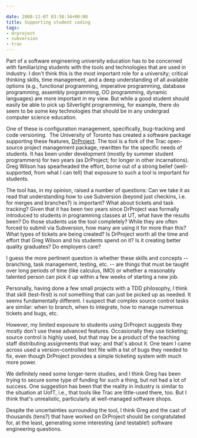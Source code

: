 ```yaml
---

date: 2008-11-07 03:58:34+00:00
title: Supporting student coding
tags:
- drproject
- subversion
- trac
---
```


Part of a software engineering university education has to be concerned with familiarizing students with the tools and technologies that are used in industry. I don't think this is the most important role for a university; critical thinking skills, time management, and a deep understanding of all available options (e.g., functional programming, imperative programming, database programming, assembly programming, OO programming, dynamic languages) are more important in my view. But while a good student should easily be able to pick up Silverlight programming, for example, there do seem to be some key technologies that should be in any undergrad computer science education.

One of these is configuration management, specifically, bug-tracking and code versioning.  The University of Toronto has created a software package supporting these features, [DrProject](https://www.drproject.org/). The tool is a fork of the Trac open-source project management package, rewritten for the specific needs of students. It has been under development (mostly by summer student programmers) for two years (as DrProject; for longer in other incarnations). Greg Wilson has spearheaded the effort, borne out of a strong belief (well-supported, from what I can tell) that exposure to such a tool is important for students.

The tool has, in my opinion, raised a number of questions: Can we take it as read that understanding how to use Subversion (beyond just checkins, i.e. for merges and branches?) is important? What about tickets and task tracking? Given that it has been two years since DrProject was formally introduced to students in programming classes at UT, what have the results been? Do those students use the tool completely? While they are often forced to submit via Subversion, how many are using it for more than this? What types of tickets are being created? Is DrProject worth all the time and effort that Greg Wilson and his students spend on it? Is it creating better quality graduates? Do employers care?

I guess the more pertinent question is whether these skills and concepts -- branching, task management, testing, etc. -- are things that must be taught over long periods of time (like calculus, IMO) or whether a reasonably talented person can pick it up within a few weeks of starting a new job.

Personally, having done a few small projects with a TDD philosophy, I think that skill (test-first) is not something that can just be picked up as needed. It seems fundamentally different. I suspect that complex source control tasks are similar: when to branch, when to integrate, how to manage numerous tickets and bugs, etc.

However, my limited exposure to students using DrProject suggests they mostly don't use these advanced features. Occasionally they use ticketing; source control is highly used, but that may be a product of the teaching staff distributing assignments that way; and that's about it. One team I came across used a version-controlled text file with a list of bugs they needed to fix, even though DrProject provides a simple ticketing system with much more power.

We definitely need some longer-term studies, and I think Greg has been trying to secure some type of funding for such a thing, but not had a lot of success. One suggestion has been that the reality in industry is similar to the situation at UofT, i.e., that tools like Trac are little-used there, too. But I think that's unrealistic, particularly at well-managed software shops.

Despite the uncertainties surrounding the tool, I think Greg and the cast of thousands (tens?) that have worked on DrProject should be congratulated for, at the least, generating some interesting (and testable!) software engineering questions.
